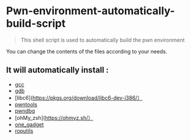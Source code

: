# Pwn-environment-automatically-build-script

> This shell script is used to automatically build the pwn environment

You can change the contents of the files according to your needs.

## It will automatically install :
* [gcc](https://gcc.gnu.org/)
* [gdb](https://www.gnu.org/software/gdb/)
* [libc6](https://pkgs.org/download/libc6-dev-i386/）
* [pwntools](https://github.com/Gallopsled/pwntools.git/)
* [pwndbg](https://github.com/pwndbg/pwndbg/)
* [ohMy_zsh](https://ohmyz.sh/）
* [one_gadget](https://github.com/david942j/one_gadget.git)
* [roputils](https://github.com/inaz2/roputils.git)
